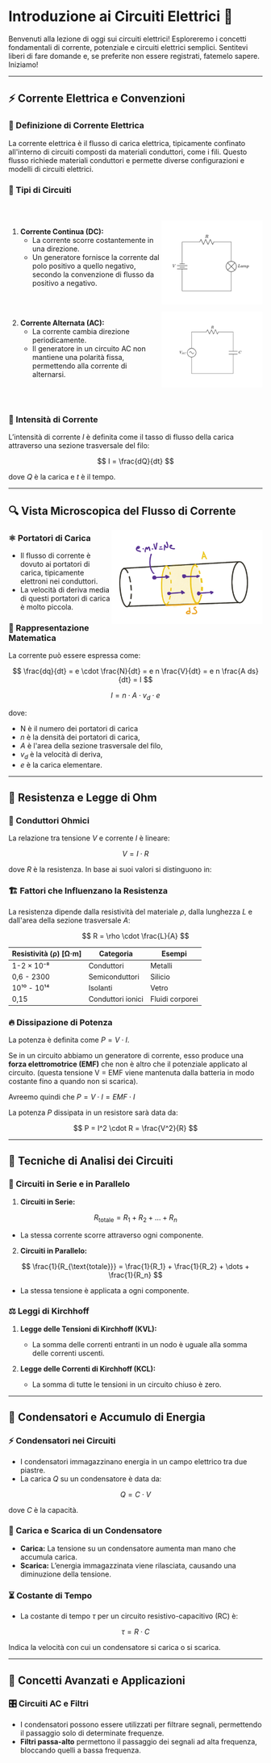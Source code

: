 # Introduzione ai Circuiti Elettrici 🚀

Benvenuti alla lezione di oggi sui circuiti elettrici! Esploreremo i concetti fondamentali di corrente, potenziale e circuiti elettrici semplici. Sentitevi liberi di fare domande e, se preferite non essere registrati, fatemelo sapere. Iniziamo!

---

## ⚡ Corrente Elettrica e Convenzioni

### 📌 Definizione di Corrente Elettrica
La corrente elettrica è il flusso di carica elettrica, tipicamente confinato all'interno di circuiti composti da materiali conduttori, come i fili. Questo flusso richiede materiali conduttori e permette diverse configurazioni e modelli di circuiti elettrici.

### 🔄 Tipi di Circuiti
<br>
<br>
<img align="right" width="200" src="DC.png" alt="Descrizione">
<p> 
   
1. **Corrente Continua (DC):**  
   - La corrente scorre costantemente in una direzione.  
   - Un generatore fornisce la corrente dal polo positivo a quello negativo, secondo la convenzione di flusso da positivo a negativo.  
</p>
<br>
<br>
<img align="right" width="200" src="AC.png" alt="Descrizione">
<p> 
   
2. **Corrente Alternata (AC):**  
   - La corrente cambia direzione periodicamente.  
   - Il generatore in un circuito AC non mantiene una polarità fissa, permettendo alla corrente di alternarsi.  

</p>
<br>
<br>

### 📏 Intensità di Corrente
L’intensità di corrente $I$ è definita come il tasso di flusso della carica attraverso una sezione trasversale del filo:

$$
I = \frac{dQ}{dt}
$$

dove $Q$ è la carica e $t$ è il tempo.

---

## 🔍 Vista Microscopica del Flusso di Corrente
<img align="right" width="300" src="tubo.png" alt="Descrizione">
<p> 
   
### ⚛️ Portatori di Carica
- Il flusso di corrente è dovuto ai portatori di carica, tipicamente elettroni nei conduttori.
- La velocità di deriva media di questi portatori di carica è molto piccola.

### 🧮 Rappresentazione Matematica
La corrente può essere espressa come:

$$
\frac{dq}{dt} = e \cdot \frac{N}{dt} = e n \frac{V}{dt} = e n \frac{A ds}{dt} = I
$$

$$
I = n \cdot A \cdot v_d \cdot e
$$
</p> 

dove:
- N è il numero dei portatori di carica
- $n$ è la densità dei portatori di carica,
- $A$ è l'area della sezione trasversale del filo,
- $v_d$ è la velocità di deriva,
- $e$ è la carica elementare.

---

## 🔌 Resistenza e Legge di Ohm

### 📏 Conduttori Ohmici
La relazione tra tensione $V$ e corrente $I$ è lineare:

$$
V = I \cdot R
$$

dove $R$ è la resistenza. In base ai suoi valori si distinguono in:




### 🏗️ Fattori che Influenzano la Resistenza
La resistenza dipende dalla resistività del materiale $\rho$, dalla lunghezza $L$ e dall'area della sezione trasversale $A$:

$$
R = \rho \cdot \frac{L}{A}
$$

| **Resistività (ρ) [Ω·m]**       | **Categoria**        | **Esempi**       |
|-------------------------------|----------------------|-----------------|
| 1-2 × 10⁻⁸                    | Conduttori          | Metalli         |
| 0,6 - 2300                     | Semiconduttori      | Silicio         |
| 10¹⁰ - 10¹⁴                   | Isolanti            | Vetro           |
| 0,15                           | Conduttori ionici   | Fluidi corporei |

### 🔥 Dissipazione di Potenza
La potenza è definita come $P=V \cdot I$.

Se in un circuito abbiamo un generatore di corrente, esso produce una **forza elettromotrice (EMF)** che non è altro che il potenziale applicato al circuito. (questa tensione V = EMF viene mantenuta dalla batteria in modo costante fino a quando non si scarica).

Avreemo quindi che $P=V \cdot I = EMF \cdot I$


La potenza $P$ dissipata in un resistore sarà data da:

$$
P = I^2 \cdot R = \frac{V^2}{R}
$$

---

## 🔄 Tecniche di Analisi dei Circuiti

### 🔗 Circuiti in Serie e in Parallelo
1. **Circuiti in Serie:**  

$$
   R_{\text{totale}} = R_1 + R_2 + \dots + R_n
$$

   - La stessa corrente scorre attraverso ogni componente.

2. **Circuiti in Parallelo:**  

$$
   \frac{1}{R_{\text{totale}}} = \frac{1}{R_1} + \frac{1}{R_2} + \dots + \frac{1}{R_n}
$$

   - La stessa tensione è applicata a ogni componente.

### ⚖️ Leggi di Kirchhoff
1. **Legge delle Tensioni di Kirchhoff (KVL):**  
   - La somma delle correnti entranti in un nodo è uguale alla somma delle correnti uscenti.

2. **Legge delle Correnti di Kirchhoff (KCL):**  
    - La somma di tutte le tensioni in un circuito chiuso è zero.

---

## 🔋 Condensatori e Accumulo di Energia

### ⚡ Condensatori nei Circuiti
- I condensatori immagazzinano energia in un campo elettrico tra due piastre.
- La carica $Q$ su un condensatore è data da:

$$
  Q = C \cdot V
$$

dove $C$ è la capacità.

### 🔄 Carica e Scarica di un Condensatore
- **Carica:** La tensione su un condensatore aumenta man mano che accumula carica.
- **Scarica:** L’energia immagazzinata viene rilasciata, causando una diminuzione della tensione.

### ⏳ Costante di Tempo
- La costante di tempo $\tau$ per un circuito resistivo-capacitivo (RC) è:

$$
  \tau = R \cdot C
$$

Indica la velocità con cui un condensatore si carica o si scarica.

---

## 🌟 Concetti Avanzati e Applicazioni

### 🎛️ Circuiti AC e Filtri
- I condensatori possono essere utilizzati per filtrare segnali, permettendo il passaggio solo di determinate frequenze.
- **Filtri passa-alto** permettono il passaggio dei segnali ad alta frequenza, bloccando quelli a bassa frequenza.

